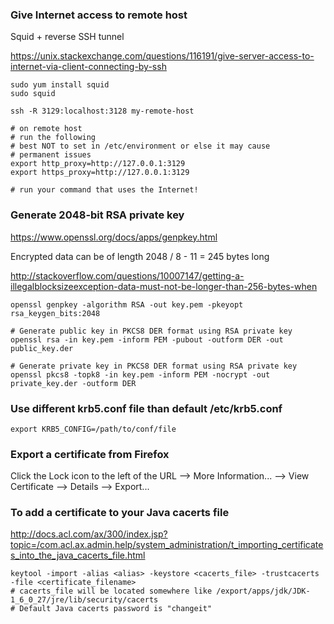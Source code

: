 ### Give Internet access to remote host

Squid + reverse SSH tunnel

https://unix.stackexchange.com/questions/116191/give-server-access-to-internet-via-client-connecting-by-ssh

```
sudo yum install squid
sudo squid

ssh -R 3129:localhost:3128 my-remote-host

# on remote host
# run the following
# best NOT to set in /etc/environment or else it may cause
# permanent issues
export http_proxy=http://127.0.0.1:3129
export https_proxy=http://127.0.0.1:3129

# run your command that uses the Internet!
```


### Generate 2048-bit RSA private key

https://www.openssl.org/docs/apps/genpkey.html

Encrypted data can be of length 2048 / 8 - 11 = 245 bytes long

http://stackoverflow.com/questions/10007147/getting-a-illegalblocksizeexception-data-must-not-be-longer-than-256-bytes-when

```
openssl genpkey -algorithm RSA -out key.pem -pkeyopt rsa_keygen_bits:2048

# Generate public key in PKCS8 DER format using RSA private key
openssl rsa -in key.pem -inform PEM -pubout -outform DER -out public_key.der

# Generate private key in PKCS8 DER format using RSA private key
openssl pkcs8 -topk8 -in key.pem -inform PEM -nocrypt -out private_key.der -outform DER
```


### Use different krb5.conf file than default /etc/krb5.conf

```
export KRB5_CONFIG=/path/to/conf/file
```


### Export a certificate from Firefox

Click the Lock icon to the left of the URL --> More Information... --> View Certificate --> Details --> Export...


### To add a certificate to your Java cacerts file

http://docs.acl.com/ax/300/index.jsp?topic=/com.acl.ax.admin.help/system_administration/t_importing_certificates_into_the_java_cacerts_file.html

```
keytool -import -alias <alias> -keystore <cacerts_file> -trustcacerts -file <certificate_filename>
# cacerts_file will be located somewhere like /export/apps/jdk/JDK-1_6_0_27/jre/lib/security/cacerts
# Default Java cacerts password is "changeit"
```
